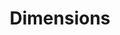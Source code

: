 ---
bigquery: https://console.cloud.google.com/bigquery?p=covid-19-dimensions-ai&page=table&d=data&t=publications
contributors: Digital Science, https://www.digital-science.com/
cost: Free for personal, non-commercial use.
description: Dimensions contains more than 100 million publications, ranging from
  articles published in scholarly journals, books and book chapters, to preprints
  and conference proceedings. All publications are contextualized with linked data
  sets, funding, publications, patents, clinical trials, and policy documents. You
  can also view associated categories, funders, institutions, and researcher profiles.
documentation: https://docs.dimensions.ai/bigquery/index.html
last_edit: 04/11/2022, 07:24:19
location: https://www.dimensions.ai/products/free/
maintained_by: Digital Science, https://www.digital-science.com/
schema_fields:
- external_ids
- associated_publication_doi
- funding_chf
- filing_date
- address
- end_date
- cited_by_ids
- altmetrics
- journal_lists
- license
- proceedings_title
- categories
- funding_cad
- concepts
- associated_publication_arxiv_id
- family_count
- assignee_orgs
- ipcr
- start_date
- assignee_countries
- associated_publication_pmid
- resulting_publication_doi
- original_assignee_countries
- journal
- family_members_ids
- interventions
- aliases
- supporting_grant_ids
- funding_aud
- original_assignee_orgs
- pmcid
- funder_org_cities
- mesh_headings
- relationships
- category_bra
- date_print
- expiration_year
- parent_id
- resulting_publication_ids
- wikipedia_url
- current_assignee_orgs
- legal_status
- id
- cpc
- category_hrcs_rac
- funder_org
- types
- funder_org_acronyms
- citations
- research_org_country_names
- date_online
- grant_number
- original_assignee
- repository_name
- pmid
- original_title
- category_sdg
- year
- conference
- funding_details
- organisation_details
- citation_string
- application_number
- established
- end_year
- kind
- brief_title
- publication_year
- date_normal
- email_address
- investigators
- embargo_date
- granted_year
- expiration_date
- original_abstract
- isbn
- date_modified
- subtitles
- name
- funding_cny
- created_date
- arxiv_id
- abstract
- research_org_city_names
- associated_publication_id
- active_years
- publisher
- open_access_categories
- priority_date
- links
- researcher_ids
- family_id
- mesh_terms
- editors
- citations_count
- registry
- linkout
- open_access_categories_v2
- patent_ids
- volume
- description
- labels
- clinical_trial_ids
- gender
- funder_org_countries
- research_org_countries
- type
- language
- current_assignee
- acronyms
- current_assignee_countries
- priority_year
- funding_gbp
- conditions
- funding_jpy
- title
- repository_id
- funding_nzd
- acknowledgements
- funding_eur
- inventor_names
- funder_countries
- category_uoa
- issue
- date_imported_gbq
- category_hrcs_hc
- date
- start_year
- jurisdiction
- date_inserted
- repository_url
- foa_number
- category_rcdc
- eisbn
- funding_usd
- pages
- book_series_title
- category_hra
- funding_amount
- filing_year
- phase
- granted_date
- research_org_state_codes
- doi
- metrics
- category_icrp_cso
- funding_currency
- publication_date
- research_org_cities
- research_org_state_names
- funder_org_state_codes
- legal_events
- reference_ids
- source_id
- publication_ids
- associated_grant_ids
- acronym
- funder_orgs
- status
- filing_status
- category_icrp_ct
- authors
- category_for
- research_orgs
- book_title
shortname: dimensions
tags:
- scholarly literature
- patents
- funding
- clinical trials
- academic profiles
terms_of_use: 'Use of both the Dimensions COVID-19 dataset and full Dimensions dataset
  are subject to the Dimensions Terms of use: https://www.dimensions.ai/policies-terms-legal '
title: Dimensions
uuid: dcff88bd-fe6b-4fdb-8159-809bf9d7bc1c
---